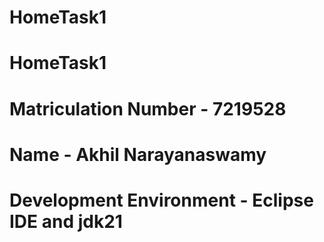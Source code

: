 # HomeTask1
# HomeTask1
# Matriculation Number - 7219528
# Name - Akhil Narayanaswamy
# Development Environment - Eclipse IDE and jdk21
